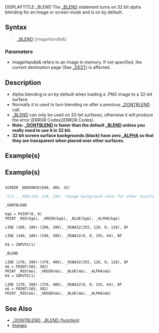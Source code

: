 DISPLAYTITLE:_BLEND
The [_BLEND](_BLEND) statement turns on 32 bit alpha blending for an image or screen mode and is on by default.


## Syntax

>  [_BLEND](_BLEND) [imageHandle&]

### Parameters

* imageHandle& refers to an image in memory. If not specified, the current destination page (See [_DEST](_DEST)) is affected.


## Description

* Alpha blending is on by default when loading a .PNG image to a 32-bit surface.
* Normally it is used to turn blending on after a previous [_DONTBLEND](_DONTBLEND) call.
* [_BLEND](_BLEND) can only be used on 32-bit surfaces, otherwise it will produce the error [ERROR Codes](ERROR Codes).
* **Note: [_DONTBLEND](_DONTBLEND) is faster than the default [_BLEND](_BLEND) unless you really need to use it in 32 bit.**
* **32 bit screen surface backgrounds (black) have zero [_ALPHA](_ALPHA) so that they are transparent when placed over other surfaces.**


## Example(s)

## Example(s)


```vb

SCREEN _NEWIMAGE(640, 480, 32)

'CLS , _RGB(128, 128, 128) 'change background color for other results

_DONTBLEND

bg& = POINT(0, 0)
PRINT _RED(bg&), _GREEN(bg&), _BLUE(bg&), _ALPHA(bg&)

LINE (100, 100)-(200, 200), _RGBA32(255, 128, 0, 128), BF

LINE (440, 100)-(540, 200), _RGBA32(0, 0, 255, 64), BF

K$ = INPUT$(1)

_BLEND

LINE (270, 300)-(370, 400), _RGBA32(255, 128, 0, 128), BF
m& = POINT(303, 302)
PRINT _RED(m&), _GREEN(m&), _BLUE(m&), _ALPHA(m&)
K$ = INPUT$(1)

LINE (270, 300)-(370, 400), _RGBA32(0, 0, 255, 64), BF
m& = POINT(303, 302)
PRINT _RED(m&), _GREEN(m&), _BLUE(m&), _ALPHA(m&)

```


## See Also

* [_DONTBLEND](_DONTBLEND), [_BLEND (function)](_BLEND (function))
* [Images](Images)




